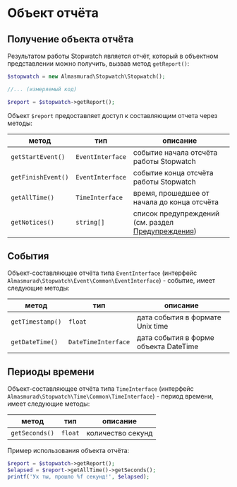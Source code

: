 Объект отчёта
========================

Получение объекта отчёта
------------------------------------------------------

Результатом работы Stopwatch является отчёт, который в объектном представлении можно получить, вызвав метод `getReport()`:

```php
$stopwatch = new Almasmurad\Stopwatch\Stopwatch();

//... (измеряемый код)

$report = $stopwatch->getReport();
```

Объект `$report` предоставляет доступ к составляющим отчета через методы:

| метод              | тип              | описание                                                            |
| ------------------ | ---------------- |---------------------------------------------------------------------|
| `getStartEvent()`  | `EventInterface` | событие начала отсчёта работы Stopwatch                             |
| `getFinishEvent()` | `EventInterface` | событие конца отсчёта работы Stopwatch                              |
| `getAllTime()`     | `TimeInterface`  | время, прошедшее от начала до конца отсчёта                         |
| `getNotices()`     | `string[]`       | список предупреждений (см. раздел [Предупреждения](../Notices.md))  |


События
------------------------------------------------------

Объект-составляющее отчёта типа `EventInterface` (интерфейс `Almasmurad\Stopwatch\Event\Common\EventInterface`) - событие, имеет следующие методы:

| метод              | тип                 | описание                              |
|--------------------|---------------------|---------------------------------------|
| `getTimestamp()`   | `float`             | дата события в формате Unix time      |
| `getDateTime()`    | `DateTimeInterface` | дата события в форме объекта DateTime |


Периоды времени
------------------------------------------------------

Объект-составляющее отчёта типа `TimeInterface` (интерфейс `Almasmurad\Stopwatch\Time\Common\TimeInterface`) - период времени, имеет следующие методы:

| метод          | тип                 | описание          |
|----------------|---------------------|-------------------|
| `getSeconds()` | `float`             | количество секунд |

Пример использования объекта отчёта:

```php
$report = $stopwatch->getReport();
$elapsed = $report->getAllTime()->getSeconds();
printf('Ух ты, прошло %f секунд!', $elapsed);
```